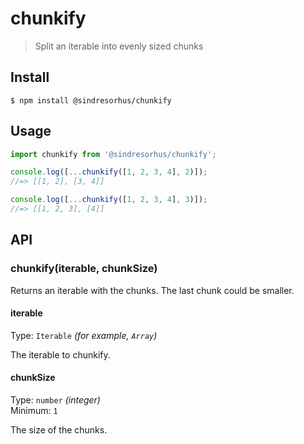 # chunkify

> Split an iterable into evenly sized chunks

## Install

```
$ npm install @sindresorhus/chunkify
```

## Usage

```js
import chunkify from '@sindresorhus/chunkify';

console.log([...chunkify([1, 2, 3, 4], 2)]);
//=> [[1, 2], [3, 4]]

console.log([...chunkify([1, 2, 3, 4], 3)]);
//=> [[1, 2, 3], [4]]
```

## API

### chunkify(iterable, chunkSize)

Returns an iterable with the chunks. The last chunk could be smaller.

#### iterable

Type: `Iterable` *(for example, `Array`)*

The iterable to chunkify.

#### chunkSize

Type: `number` *(integer)*\
Minimum: `1`

The size of the chunks.
